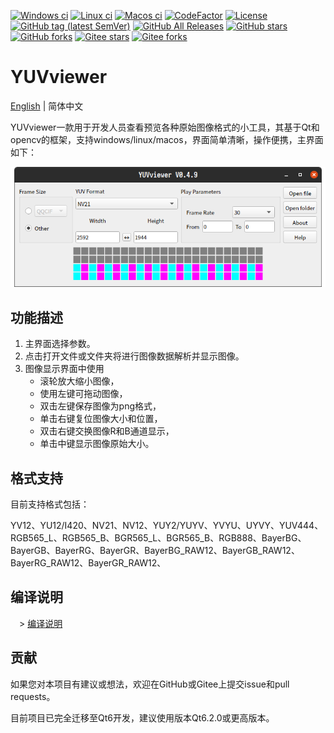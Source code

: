 [![Windows ci](https://img.shields.io/github/actions/workflow/status/qqxiaoming/yuvviewer/windows.yml?branch=main&style=flat-square&logo=windows)](https://github.com/QQxiaoming/yuvviewer/actions/workflows/windows.yml)
[![Linux ci](https://img.shields.io/github/actions/workflow/status/qqxiaoming/yuvviewer/linux.yml?branch=main&style=flat-square&logo=linux)](https://github.com/QQxiaoming/yuvviewer/actions/workflows/linux.yml)
[![Macos ci](https://img.shields.io/github/actions/workflow/status/qqxiaoming/yuvviewer/macos.yml?branch=main&style=flat-square&logo=apple)](https://github.com/QQxiaoming/yuvviewer/actions/workflows/macos.yml)
[![CodeFactor](https://www.codefactor.io/repository/github/qqxiaoming/yuvviewer/badge)](https://www.codefactor.io/repository/github/qqxiaoming/yuvviewer)
[![License](https://img.shields.io/github/license/qqxiaoming/yuvviewer.svg?colorB=f48041&style=flat-square)](https://github.com/QQxiaoming/yuvviewer)
[![GitHub tag (latest SemVer)](https://img.shields.io/github/tag/QQxiaoming/YUVviewer.svg)](https://github.com/QQxiaoming/YUVviewer/releases)
[![GitHub All Releases](https://img.shields.io/github/downloads/QQxiaoming/YUVviewer/total.svg)](https://github.com/QQxiaoming/YUVviewer/releases)
[![GitHub stars](https://img.shields.io/github/stars/QQxiaoming/YUVviewer.svg)](https://github.com/QQxiaoming/YUVviewer)
[![GitHub forks](https://img.shields.io/github/forks/QQxiaoming/YUVviewer.svg)](https://github.com/QQxiaoming/YUVviewer)
[![Gitee stars](https://gitee.com/QQxiaoming/YUVviewer/badge/star.svg?theme=dark)](https://gitee.com/QQxiaoming/YUVviewer)
[![Gitee forks](https://gitee.com/QQxiaoming/YUVviewer/badge/fork.svg?theme=dark)](https://gitee.com/QQxiaoming/YUVviewer)

# YUVviewer

[English](./README.md) | 简体中文

YUVviewer一款用于开发人员查看预览各种原始图像格式的小工具，其基于Qt和opencv的框架，支持windows/linux/macos，界面简单清晰，操作便携，主界面如下：

![img0](./img/docimg0.png)

## 功能描述

1. 主界面选择参数。
2. 点击打开文件或文件夹将进行图像数据解析并显示图像。
3. 图像显示界面中使用
    - 滚轮放大缩小图像，
    - 使用左键可拖动图像，
    - 双击左键保存图像为png格式，
    - 单击右键复位图像大小和位置，
    - 双击右键交换图像R和B通道显示，
    - 单击中键显示图像原始大小。

## 格式支持

目前支持格式包括：

YV12、YU12/I420、NV21、NV12、YUY2/YUYV、YVYU、UYVY、YUV444、RGB565_L、RGB565_B、BGR565_L、BGR565_B、RGB888、BayerBG、BayerGB、BayerRG、BayerGR、BayerBG_RAW12、BayerGB_RAW12、BayerRG_RAW12、BayerGR_RAW12、

## 编译说明

　> [编译说明](./DEVELOPNOTE.md)

## 贡献

如果您对本项目有建议或想法，欢迎在GitHub或Gitee上提交issue和pull requests。

目前项目已完全迁移至Qt6开发，建议使用版本Qt6.2.0或更高版本。
